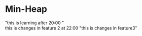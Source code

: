 # Min-Heap

"this is learning after 20:00 "
<br>
this is changes in feature 2 at 22:00
"this is changes in feature3"
